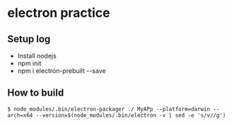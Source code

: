 electron practice
===

## Setup log

* Install nodejs
* npm init
* npm i electron-prebuilt --save

## How to build

```
$ node_modules/.bin/electron-packager ./ MyAPp --platform=darwin --arch=x64 --version=$(node_modules/.bin/electron -v | sed -e 's/v//g')
```
